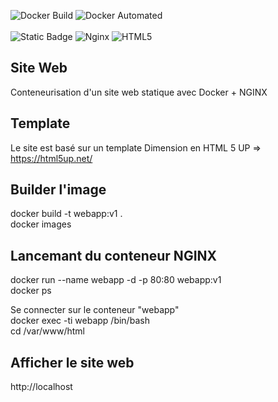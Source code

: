 ![Docker Build](https://img.shields.io/badge/docker-build-green)    ![Docker Automated](https://img.shields.io/docker/automated/jrottenberg/ffmpeg.svg)   <br /><br />
![Static Badge](https://img.shields.io/badge/Docker-2CA5E0?style=for-the-badge&logo=docker&logoColor=white)     ![Nginx](https://img.shields.io/badge/nginx-%23009639.svg?style=for-the-badge&logo=nginx&logoColor=white)     ![HTML5](https://img.shields.io/badge/html5-%23E34F26.svg?style=for-the-badge&logo=html5&logoColor=white)    


Site Web
----------------------

Conteneurisation d'un site web statique avec Docker + NGINX


Template
----------------------

Le site est basé sur un template Dimension en HTML 5 UP => https://html5up.net/


Builder l'image
----------------------

docker build -t webapp:v1 .<br />
docker images


Lancemant du conteneur NGINX
----------------------

docker run --name webapp -d -p 80:80 webapp:v1<br />
docker ps

Se connecter sur le conteneur "webapp"<br />
docker exec -ti webapp /bin/bash<br />
cd /var/www/html


Afficher le site web
----------------------

http://localhost



